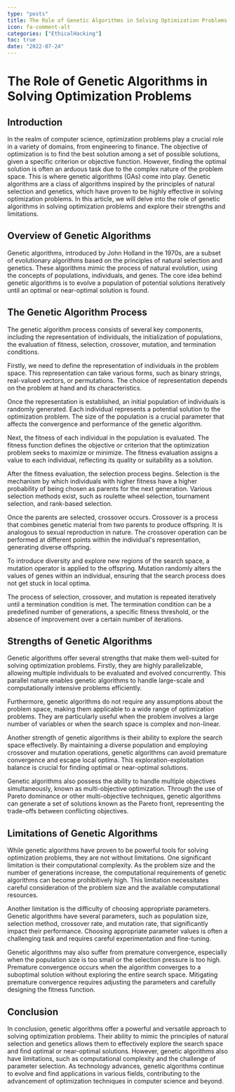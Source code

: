 ```yaml
---
type: "posts"
title: The Role of Genetic Algorithms in Solving Optimization Problems
icon: fa-comment-alt
categories: ["EthicalHacking"]
toc: true
date: "2022-07-24"
---
```




# The Role of Genetic Algorithms in Solving Optimization Problems

## Introduction

In the realm of computer science, optimization problems play a crucial role in a variety of domains, from engineering to finance. The objective of optimization is to find the best solution among a set of possible solutions, given a specific criterion or objective function. However, finding the optimal solution is often an arduous task due to the complex nature of the problem space. This is where genetic algorithms (GAs) come into play. Genetic algorithms are a class of algorithms inspired by the principles of natural selection and genetics, which have proven to be highly effective in solving optimization problems. In this article, we will delve into the role of genetic algorithms in solving optimization problems and explore their strengths and limitations.

## Overview of Genetic Algorithms

Genetic algorithms, introduced by John Holland in the 1970s, are a subset of evolutionary algorithms based on the principles of natural selection and genetics. These algorithms mimic the process of natural evolution, using the concepts of populations, individuals, and genes. The core idea behind genetic algorithms is to evolve a population of potential solutions iteratively until an optimal or near-optimal solution is found.

## The Genetic Algorithm Process

The genetic algorithm process consists of several key components, including the representation of individuals, the initialization of populations, the evaluation of fitness, selection, crossover, mutation, and termination conditions.

Firstly, we need to define the representation of individuals in the problem space. This representation can take various forms, such as binary strings, real-valued vectors, or permutations. The choice of representation depends on the problem at hand and its characteristics.

Once the representation is established, an initial population of individuals is randomly generated. Each individual represents a potential solution to the optimization problem. The size of the population is a crucial parameter that affects the convergence and performance of the genetic algorithm.

Next, the fitness of each individual in the population is evaluated. The fitness function defines the objective or criterion that the optimization problem seeks to maximize or minimize. The fitness evaluation assigns a value to each individual, reflecting its quality or suitability as a solution.

After the fitness evaluation, the selection process begins. Selection is the mechanism by which individuals with higher fitness have a higher probability of being chosen as parents for the next generation. Various selection methods exist, such as roulette wheel selection, tournament selection, and rank-based selection.

Once the parents are selected, crossover occurs. Crossover is a process that combines genetic material from two parents to produce offspring. It is analogous to sexual reproduction in nature. The crossover operation can be performed at different points within the individual's representation, generating diverse offspring.

To introduce diversity and explore new regions of the search space, a mutation operator is applied to the offspring. Mutation randomly alters the values of genes within an individual, ensuring that the search process does not get stuck in local optima.

The process of selection, crossover, and mutation is repeated iteratively until a termination condition is met. The termination condition can be a predefined number of generations, a specific fitness threshold, or the absence of improvement over a certain number of iterations.

## Strengths of Genetic Algorithms

Genetic algorithms offer several strengths that make them well-suited for solving optimization problems. Firstly, they are highly parallelizable, allowing multiple individuals to be evaluated and evolved concurrently. This parallel nature enables genetic algorithms to handle large-scale and computationally intensive problems efficiently.

Furthermore, genetic algorithms do not require any assumptions about the problem space, making them applicable to a wide range of optimization problems. They are particularly useful when the problem involves a large number of variables or when the search space is complex and non-linear.

Another strength of genetic algorithms is their ability to explore the search space effectively. By maintaining a diverse population and employing crossover and mutation operations, genetic algorithms can avoid premature convergence and escape local optima. This exploration-exploitation balance is crucial for finding optimal or near-optimal solutions.

Genetic algorithms also possess the ability to handle multiple objectives simultaneously, known as multi-objective optimization. Through the use of Pareto dominance or other multi-objective techniques, genetic algorithms can generate a set of solutions known as the Pareto front, representing the trade-offs between conflicting objectives.

## Limitations of Genetic Algorithms

While genetic algorithms have proven to be powerful tools for solving optimization problems, they are not without limitations. One significant limitation is their computational complexity. As the problem size and the number of generations increase, the computational requirements of genetic algorithms can become prohibitively high. This limitation necessitates careful consideration of the problem size and the available computational resources.

Another limitation is the difficulty of choosing appropriate parameters. Genetic algorithms have several parameters, such as population size, selection method, crossover rate, and mutation rate, that significantly impact their performance. Choosing appropriate parameter values is often a challenging task and requires careful experimentation and fine-tuning.

Genetic algorithms may also suffer from premature convergence, especially when the population size is too small or the selection pressure is too high. Premature convergence occurs when the algorithm converges to a suboptimal solution without exploring the entire search space. Mitigating premature convergence requires adjusting the parameters and carefully designing the fitness function.

## Conclusion

In conclusion, genetic algorithms offer a powerful and versatile approach to solving optimization problems. Their ability to mimic the principles of natural selection and genetics allows them to effectively explore the search space and find optimal or near-optimal solutions. However, genetic algorithms also have limitations, such as computational complexity and the challenge of parameter selection. As technology advances, genetic algorithms continue to evolve and find applications in various fields, contributing to the advancement of optimization techniques in computer science and beyond.